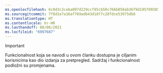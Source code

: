 ```yaml
---
ms.openlocfilehash: 6c0d3c2ceba097d229ccf85cb50c766b058ab36f9d195f093855d62a5b510abe
ms.sourcegitcommit: 7f8d1e7a16af769adb43d1877c28fdce53975db8
ms.translationtype: HT
ms.contentlocale: hr-HR
ms.lasthandoff: 08/06/2021
ms.locfileid: "6997687"
---
```

> [!IMPORTANT]
> Funkcionalnost koja se navodi u ovom članku dostupna je ciljanim korisnicima kao dio izdanja za pretpregled. Sadržaj i funkcionalnost podložni su promjenama. 
